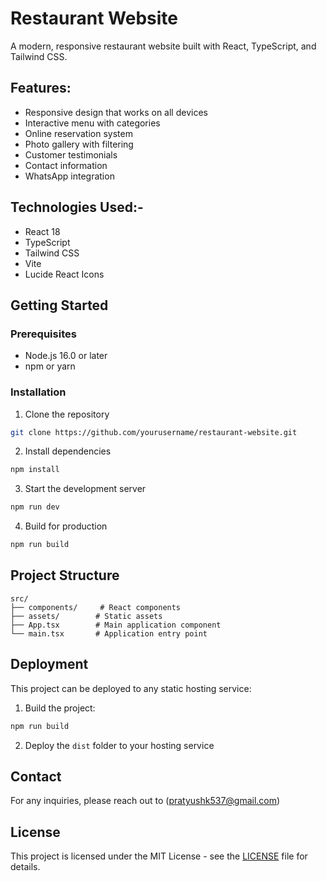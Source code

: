 # Restaurant Website

A modern, responsive restaurant website built with React, TypeScript, and Tailwind CSS.

## Features:

- Responsive design that works on all devices
- Interactive menu with categories
- Online reservation system
- Photo gallery with filtering
- Customer testimonials
- Contact information
- WhatsApp integration

## Technologies Used:-

- React 18
- TypeScript
- Tailwind CSS
- Vite
- Lucide React Icons

## Getting Started

### Prerequisites

- Node.js 16.0 or later
- npm or yarn

### Installation

1. Clone the repository
```bash
git clone https://github.com/yourusername/restaurant-website.git
```

2. Install dependencies
```bash
npm install
```

3. Start the development server
```bash
npm run dev
```

4. Build for production
```bash
npm run build
```

## Project Structure

```
src/
├── components/     # React components
├── assets/        # Static assets
├── App.tsx        # Main application component
└── main.tsx       # Application entry point
```

## Deployment

This project can be deployed to any static hosting service:

1. Build the project:
```bash
npm run build
```

2. Deploy the `dist` folder to your hosting service

## Contact

For any inquiries, please reach out to (pratyushk537@gmail.com)

## License

This project is licensed under the MIT License - see the [LICENSE](LICENSE) file for details.
